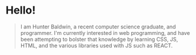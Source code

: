 # Hello!
> I am Hunter Baldwin, a recent computer science graduate, and programmer. I'm currently interested in web programming, and have been attempting to bolster that knowledge by
learning CSS, JS, HTML, and the various libraries used with JS such as REACT. 
